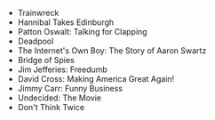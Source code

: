 - Trainwreck
- Hannibal Takes Edinburgh
- Patton Oswalt: Talking for Clapping
- Deadpool
- The Internet's Own Boy: The Story of Aaron Swartz
- Bridge of Spies
- Jim Jefferies: Freedumb
- David Cross: Making America Great Again!
- Jimmy Carr: Funny Business
- Undecided: The Movie
- Don't Think Twice
